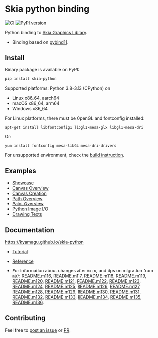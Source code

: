# Skia python binding

[![CI](https://github.com/kyamagu/skia-python/actions/workflows/ci.yml/badge.svg)](https://github.com/kyamagu/skia-python/actions/workflows/ci.yml)
[![PyPI version](https://badge.fury.io/py/skia-python.svg)](https://badge.fury.io/py/skia-python)

Python binding to [Skia Graphics Library](https://skia.org/).

- Binding based on [pybind11](https://github.com/pybind/pybind11).

## Install

Binary package is available on PyPI:

```bash
pip install skia-python
```

Supported platforms: Python 3.8-3.13 (CPython) on

- Linux x86_64, aarch64
- macOS x86_64, arm64
- Windows x86_64

For Linux platforms, there must be OpenGL and fontconfig installed:

```bash
apt-get install libfontconfig1 libgl1-mesa-glx libgl1-mesa-dri
```

Or:

```bash
yum install fontconfig mesa-libGL mesa-dri-drivers
```

For unsupported environment, check the [build instruction](https://kyamagu.github.io/skia-python/install.html).

## Examples

- [Showcase](https://github.com/kyamagu/skia-python/blob/main/notebooks/Showcase.ipynb)
- [Canvas Overview](https://github.com/kyamagu/skia-python/blob/main/notebooks/Canvas-Overview.ipynb)
- [Canvas Creation](https://github.com/kyamagu/skia-python/blob/main/notebooks/Canvas-Creation.ipynb)
- [Path Overview](https://github.com/kyamagu/skia-python/blob/main/notebooks/Path-Overview.ipynb)
- [Paint Overview](https://github.com/kyamagu/skia-python/blob/main/notebooks/Paint-Overview.ipynb)
- [Python Image I/O](https://github.com/kyamagu/skia-python/blob/main/notebooks/Python-Image-IO.ipynb)
- [Drawing Texts](https://github.com/kyamagu/skia-python/blob/main/notebooks/Drawing-Texts.ipynb)

## Documentation

https://kyamagu.github.io/skia-python

- [Tutorial](https://kyamagu.github.io/skia-python/tutorial/)
- [Reference](https://kyamagu.github.io/skia-python/reference.html)

- For information about changes after `m116`, and tips on migration from `m87`: [README.m116](relnotes/README.m116.md),
  [README.m117](relnotes/README.m117.md), [README.m118](relnotes/README.m118.md), [README.m119](relnotes/README.m119.md),
  [README.m120](relnotes/README.m120.md), [README.m121](relnotes/README.m121.md), [README.m122](relnotes/README.m122.md),
  [README.m123](relnotes/README.m123.md), [README.m124](relnotes/README.m124.md), [README.m125](relnotes/README.m125.md),
  [README.m126](relnotes/README.m126.md), [README.m127](relnotes/README.m127.md), [README.m128](relnotes/README.m128.md),
  [README.m129](relnotes/README.m129.md), [README.m130](relnotes/README.m130.md), [README.m131](relnotes/README.m131.md),
  [README.m132](relnotes/README.m132.md), [README.m133](relnotes/README.m133.md), [README.m134](relnotes/README.m134.md),
  [README.m135](relnotes/README.m135.md), [README.m136](relnotes/README.m136.md).

## Contributing

Feel free to [post an issue](https://github.com/kyamagu/skia-python/issues) or [PR](https://github.com/kyamagu/skia-python/pulls).
